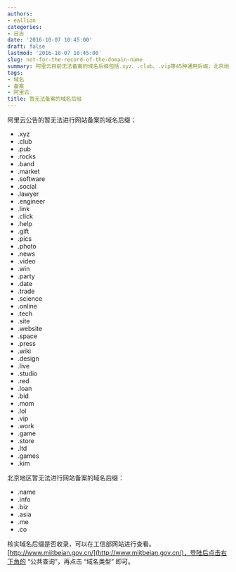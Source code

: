 ```yaml
---
authors:
- eallion
categories:
- 日志
date: '2016-10-07 10:45:00'
draft: false
lastmod: '2016-10-07 10:45:00'
slug: not-for-the-record-of-the-domain-name
summary: 阿里云目前无法备案的域名后缀包括.xyz、.club、.vip等45种通用后缀，北京地区额外限制.name、.info等6种后缀。备案前建议通过工信部官网“公共查询”栏目核实域名类型是否支持。
tags:
- 域名
- 备案
- 阿里云
title: 暂无法备案的域名后缀
---
```


阿里云公告的暂无法进行网站备案的域名后缀：

- .xyz
- .club
- .pub
- .rocks
- .band
- .market
- .software
- .social
- .lawyer
- .engineer
- .link
- .click
- .help
- .gift
- .pics
- .photo
- .news
- .video
- .win
- .party
- .date
- .trade
- .science
- .online
- .tech
- .site
- .website
- .space
- .press
- .wiki
- .design
- .live
- .studio
- .red
- .loan
- .bid
- .mom
- .lol
- .vip
- .work
- .game
- .store
- .ltd
- .games
- .kim

北京地区暂无法进行网站备案的域名后缀：

- .name
- .info
- .biz
- .asia
- .me
- .co

核实域名后缀是否收录，可以在工信部网站进行查看。[http://www.miitbeian.gov.cn/](http://www.miitbeian.gov.cn/)，登陆后点击右下角的 “公共查询”，再点击 “域名类型” 即可。